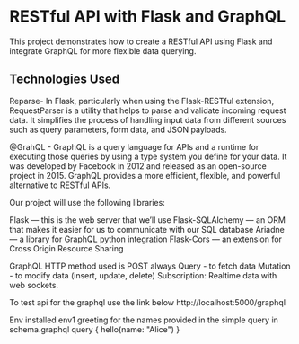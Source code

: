 # RESTful API with Flask and GraphQL
This project demonstrates how to create a RESTful API using Flask and integrate GraphQL for more flexible data querying.


## Technologies Used

Reparse- In Flask, particularly when using the Flask-RESTful extension, RequestParser is a utility that helps to parse and validate incoming request data. It simplifies the process of handling input data from different sources such as query parameters, form data, and JSON payloads.

@GrahQL - GraphQL is a query language for APIs and a runtime for executing those queries by using a type system you define for your data. It was developed by Facebook in 2012 and released as an open-source project in 2015. GraphQL provides a more efficient, flexible, and powerful alternative to RESTful APIs.

Our project will use the following libraries:

Flask — this is the web server that we’ll use
Flask-SQLAlchemy — an ORM that makes it easier for us to communicate with our SQL database
Ariadne — a library for GraphQL python integration
Flask-Cors — an extension for Cross Origin Resource Sharing

GraphQL 
HTTP method used is POST always
Query - to fetch data
Mutation - to modify data (insert, update, delete)
Subscription: Realtime data with web sockets.


To test api for the graphql use the link below
http://localhost:5000/graphql

Env installed env1
greeting for the names provided in the simple query in schema.graphql
query {
  hello(name: "Alice")
}